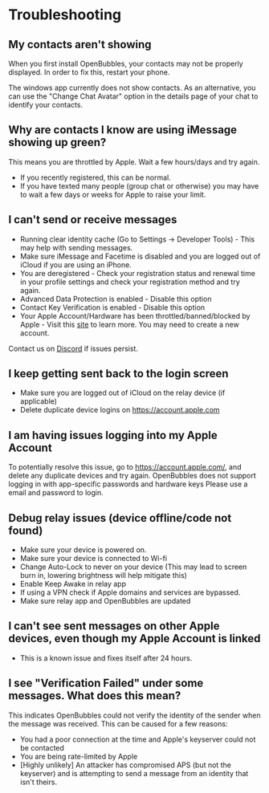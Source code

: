 # Troubleshooting

## My contacts aren't showing
When you first install OpenBubbles, your contacts may not be properly displayed. In order to fix this, restart your phone.

The windows app currently does not show contacts. As an alternative, you can use the "Change Chat Avatar" option in the details page of your chat to identify your contacts.


## Why are contacts I know are using iMessage showing up green?

This means you are throttled by Apple. Wait a few hours/days and try again.
* If you recently registered, this can be normal.
* If you have texted many people (group chat or otherwise) you may have to wait a few days or weeks for Apple to raise your limit.


## I can't send or receive messages

* Running clear identity cache (Go to Settings -> Developer Tools) - This may help with sending messages.
* Make sure iMessage and Facetime is disabled and you are logged out of iCloud if you are using an iPhone.
* You are deregistered - Check your registration status and renewal time in your profile settings and check your registration method and try again.
* Advanced Data Protection is enabled - Disable this option
* Contact Key Verification is enabled - Disable this option
* Your Apple Account/Hardware has been throttled/banned/blocked by Apple - Visit this [site](https://rentry.org/applebans) to learn more. You may need to create a new account.

Contact us on [Discord](https://discord.gg/98fWS4AQqN) if issues persist.

## I keep getting sent back to the login screen
* Make sure you are logged out of iCloud on the relay device (if applicable)
* Delete duplicate device logins on https://account.apple.com

## I am having issues logging into my Apple Account
To potentially resolve this issue, go to https://account.apple.com/, and delete any duplicate devices and try again. 
OpenBubbles does not support logging in with app-specific passwords and hardware keys 
Please use a email and password to login.

## Debug relay issues (device offline/code not found)
* Make sure your device is powered on.
* Make sure your device is connected to Wi-fi
* Change Auto-Lock to never on your device (This may lead to screen burn in, lowering brightness will help mitigate this)
* Enable Keep Awake in relay app
* If using a VPN check if Apple domains and services are bypassed.
* Make sure relay app and OpenBubbles are updated

## I can't see sent messages on other Apple devices, even though my Apple Account is linked
* This is a known issue and fixes itself after 24 hours.

## I see "Verification Failed" under some messages. What does this mean?
This indicates OpenBubbles could not verify the identity of the sender when the message was received. This can be caused for a few reasons:
* You had a poor connection at the time and Apple's keyserver could not be contacted
* You are being rate-limited by Apple
* \[Highly unlikely\] An attacker has compromised APS (but not the keyserver) and is attempting to send a message from an identity that isn't theirs.





